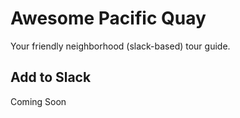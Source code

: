 # Awesome Pacific Quay
Your friendly neighborhood (slack-based) tour guide. 

## Add to Slack
Coming Soon